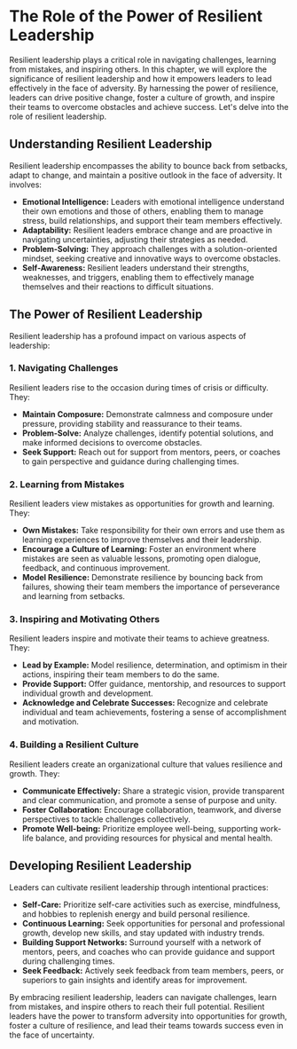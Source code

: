 The Role of the Power of Resilient Leadership
======================================================

Resilient leadership plays a critical role in navigating challenges, learning from mistakes, and inspiring others. In this chapter, we will explore the significance of resilient leadership and how it empowers leaders to lead effectively in the face of adversity. By harnessing the power of resilience, leaders can drive positive change, foster a culture of growth, and inspire their teams to overcome obstacles and achieve success. Let's delve into the role of resilient leadership.

**Understanding Resilient Leadership**
--------------------------------------

Resilient leadership encompasses the ability to bounce back from setbacks, adapt to change, and maintain a positive outlook in the face of adversity. It involves:

* **Emotional Intelligence:** Leaders with emotional intelligence understand their own emotions and those of others, enabling them to manage stress, build relationships, and support their team members effectively.
* **Adaptability:** Resilient leaders embrace change and are proactive in navigating uncertainties, adjusting their strategies as needed.
* **Problem-Solving:** They approach challenges with a solution-oriented mindset, seeking creative and innovative ways to overcome obstacles.
* **Self-Awareness:** Resilient leaders understand their strengths, weaknesses, and triggers, enabling them to effectively manage themselves and their reactions to difficult situations.

**The Power of Resilient Leadership**
-------------------------------------

Resilient leadership has a profound impact on various aspects of leadership:

### **1. Navigating Challenges**

Resilient leaders rise to the occasion during times of crisis or difficulty. They:

* **Maintain Composure:** Demonstrate calmness and composure under pressure, providing stability and reassurance to their teams.
* **Problem-Solve:** Analyze challenges, identify potential solutions, and make informed decisions to overcome obstacles.
* **Seek Support:** Reach out for support from mentors, peers, or coaches to gain perspective and guidance during challenging times.

### **2. Learning from Mistakes**

Resilient leaders view mistakes as opportunities for growth and learning. They:

* **Own Mistakes:** Take responsibility for their own errors and use them as learning experiences to improve themselves and their leadership.
* **Encourage a Culture of Learning:** Foster an environment where mistakes are seen as valuable lessons, promoting open dialogue, feedback, and continuous improvement.
* **Model Resilience:** Demonstrate resilience by bouncing back from failures, showing their team members the importance of perseverance and learning from setbacks.

### **3. Inspiring and Motivating Others**

Resilient leaders inspire and motivate their teams to achieve greatness. They:

* **Lead by Example:** Model resilience, determination, and optimism in their actions, inspiring their team members to do the same.
* **Provide Support:** Offer guidance, mentorship, and resources to support individual growth and development.
* **Acknowledge and Celebrate Successes:** Recognize and celebrate individual and team achievements, fostering a sense of accomplishment and motivation.

### **4. Building a Resilient Culture**

Resilient leaders create an organizational culture that values resilience and growth. They:

* **Communicate Effectively:** Share a strategic vision, provide transparent and clear communication, and promote a sense of purpose and unity.
* **Foster Collaboration:** Encourage collaboration, teamwork, and diverse perspectives to tackle challenges collectively.
* **Promote Well-being:** Prioritize employee well-being, supporting work-life balance, and providing resources for physical and mental health.

**Developing Resilient Leadership**
-----------------------------------

Leaders can cultivate resilient leadership through intentional practices:

* **Self-Care:** Prioritize self-care activities such as exercise, mindfulness, and hobbies to replenish energy and build personal resilience.
* **Continuous Learning:** Seek opportunities for personal and professional growth, develop new skills, and stay updated with industry trends.
* **Building Support Networks:** Surround yourself with a network of mentors, peers, and coaches who can provide guidance and support during challenging times.
* **Seek Feedback:** Actively seek feedback from team members, peers, or superiors to gain insights and identify areas for improvement.

By embracing resilient leadership, leaders can navigate challenges, learn from mistakes, and inspire others to reach their full potential. Resilient leaders have the power to transform adversity into opportunities for growth, foster a culture of resilience, and lead their teams towards success even in the face of uncertainty.
